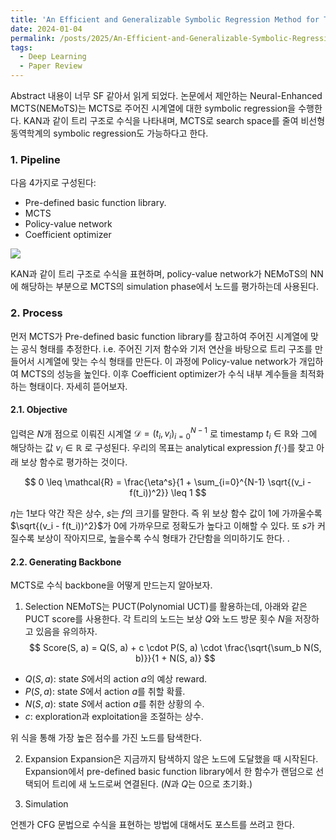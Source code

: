 ```yaml
---
title: 'An Efficient and Generalizable Symbolic Regression Method for Time Series Analysis'
date: 2024-01-04
permalink: /posts/2025/An-Efficient-and-Generalizable-Symbolic-Regression-Method-for-Time-Series-Analysis(NEMoTS,-2024)/
tags:
  - Deep Learning
  - Paper Review
---
```


Abstract 내용이 너무 SF 같아서 읽게 되었다. 논문에서 제안하는 Neural-Enhanced MCTS(NEMoTS)는 MCTS로 주어진 시계열에 대한 symbolic regression을 수행한다. KAN과 같이 트리 구조로 수식을 나타내며, MCTS로 search space를 줄여 비선형 동역학계의 symbolic regression도 가능하다고 한다.  

### 1. Pipeline
다음 4가지로 구성된다:

- Pre-defined basic function library.
- MCTS
- Policy-value network
- Coefficient optimizer

![](https://i.imgur.com/7Y8dJrZ.png)


KAN과 같이 트리 구조로 수식을 표현하며, policy-value network가 NEMoTS의 NN에 해당하는 부분으로 MCTS의 simulation phase에서 노드를 평가하는데 사용된다.

### 2. Process
먼저 MCTS가 Pre-defined basic function library를 참고하여 주어진 시계열에 맞는 공식 형태를 추정한다. i.e. 주어진 기저 함수와 기저 연산을 바탕으로 트리 구조를 만들어서 시계열에 맞는 수식 형태를 만든다. 이 과정에 Policy-value network가 개입하여 MCTS의 성능을 높인다. 이후 Coefficient optimizer가 수식 내부 계수들을 최적화하는 형태이다. 자세히 뜯어보자.

#### 2.1. Objective
입력은 $N$개 점으로 이뤄진 시계열 $\mathcal{D} = (t_i, v_i)_{i=0}^{N-1}$ 로 timestamp $t_i \in \mathbb{R}$와 그에 해당하는 값 $v_i \in \mathbb{R}$ 로 구성된다. 우리의 목표는 analytical expression $f(\cdot)$를 찾고 아래 보상 함수로 평가하는 것이다.

$$
0 \leq \mathcal{R} = \frac{\eta^s}{1 + \sum_{i=0}^{N-1} \sqrt{(v_i - f(t_i))^2}} \leq 1
$$

$\eta$는 1보다 약간 작은 상수, $s$는 $f$의 크기를 말한다. 즉 위 보상 함수 값이 1에 가까울수록 $\sqrt{(v_i - f(t_i))^2}$가 0에 가까우므로 정확도가 높다고 이해할 수 있다. 또 $s$가 커질수록 보상이 작아지므로, 높을수록 수식 형태가 간단함을 의미하기도 한다.
.
#### 2.2. Generating Backbone
MCTS로 수식 backbone을 어떻게 만드는지 알아보자. 

1. Selection
NEMoTS는 PUCT(Polynomial UCT)를 활용하는데, 아래와 같은 PUCT score를 사용한다. 각 트리의 노드는 보상 $Q$와 노드 방문 횟수 $N$을 저장하고 있음을 유의하자.
$$
Score(S, a) = Q(S, a) + c \cdot P(S, a) \cdot \frac{\sqrt{\sum_b N(S, b)}}{1 + N(S, a)}
$$
- $Q(S, a)$: state $S$에서의 action $a$의 예상 reward.
- $P(S, a)$: state $S$에서 action $a$를 취할 확률.
- $N(S, a)$: state $S$에서 action $a$를 취한 상황의 수.
- $c$: exploration과 exploitation을 조절하는 상수.

위 식을 통해 가장 높은 점수를 가진 노드를 탐색한다.

2. Expansion
Expansion은 지금까지 탐색하지 않은 노드에 도달했을 때 시작된다. Expansion에서 pre-defined basic function library에서 한 함수가 랜덤으로 선택되어 트리에 새 노드로써 연결된다. ($N$과 $Q$는 0으로 초기화.) 

3. Simulation




언젠가 CFG 문법으로 수식을 표현하는 방법에 대해서도 포스트를 쓰려고 한다. 
